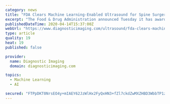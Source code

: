 ```yaml
---
category: news
title: "FDA Clears Machine Learning-Enabled Ultrasound for Spine Surgery"
excerpt: "The Food & Drug Administration announced Tuesday it has awarded 510(k) clearance to TDi™ for its SonoVision™ ultrasound platform. According to a company statement, SonoVision™ is the first machine learning-enabled ultrasound platform designed for intraoperative access to the spine. “With this clearance, TDi™ ushers in a new era of ..."
publishedDateTime: 2020-04-14T15:37:00Z
webUrl: "https://www.diagnosticimaging.com/ultrasound/fda-clears-machine-learning-enabled-ultrasound-spine-surgery"
type: article
quality: 19
heat: 19
published: false

provider:
  name: Diagnostic Imaging
  domain: diagnosticimaging.com

topics:
  - Machine Learning
  - AI

secured: "FTPpDKT0NrsEO4y+mIAEY62JzWlHx2FyQxHN3+fZl7ckdZwMXZHBD3WbbTP1zYhHvECyMddiyLCc7FtfqgBlhngyefS7Rw7AJi8HXPsTlssQpL416rjDYvMImcMD5bINtq5vTijehhWTLeBno36YSiOAb5Q6q2ySrgWGT4pFUO4+AJyEQdg2eNITwEXq3gS6I991n3KrFOnBdpG0VjAe3+QK1Yq0wEITvvlKyPvWu4z4fPfKtVmVt16Jw1+5dq0/qnaaAazA+QL6VIr5Y73kXHwD+RTvfRubImYFzWt1Dd3hzWPcVigrZpabuo4bCQ3QrM/muy08mCNoimS5e7ooX2ojF/ZsrLlKzup1K6ny6NeaL2/SAJLD0Pc1gv/AyV76bZwiPCHc5RN+4JN2WBd+ICV3TsIGEpIVaEKEBYs3hIACnZjt7rDkYMzxnG7RmYqSuUK5ljW5vbDKlusdLWYRfOo7DEHN4z8xm7gN+33rYGA=;uTmPO7Xa9OyyOyuZXcE/TQ=="
---
```


